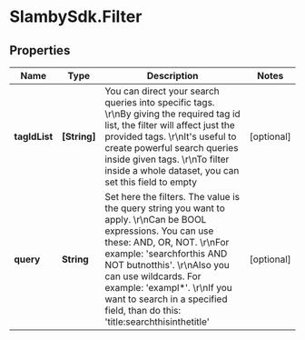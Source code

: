 # SlambySdk.Filter

## Properties
Name | Type | Description | Notes
------------ | ------------- | ------------- | -------------
**tagIdList** | **[String]** | You can direct your search queries into specific tags. \r\nBy giving the required tag id list, the filter will affect just the provided tags. \r\nIt&#39;s useful to create powerful search queries inside given tags. \r\nTo filter inside a whole dataset, you can set this field to empty | [optional] 
**query** | **String** | Set here the filters. The value is the query string you want to apply. \r\nCan be BOOL expressions. You can use these: AND, OR, NOT. \r\nFor example: &#39;searchforthis AND NOT butnotthis&#39;. \r\nAlso you can use wildcards. For example: &#39;exampl*&#39;. \r\nIf you want to search in a specified field, than do this: &#39;title:searchthisinthetitle&#39; | [optional] 



